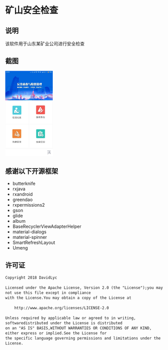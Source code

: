 # 矿山安全检查

## 说明
该软件用于山东某矿业公司进行安全检查

## 截图
<img src="ui.jpg" width="30%"/>

## 感谢以下开源框架

* butterknife
* rxjava
* rxandroid
* greendao
* rxpermissions2
* gson
* glide
* album
* BaseRecyclerViewAdapterHelper
* material-dialogs
* material-spinner
* SmartRefreshLayout
* Umeng

## 许可证
    Copyright 2018 DavidLyc
    
    Licensed under the Apache License, Version 2.0 (the "License");you may not use this file except in compliance
    with the License.You may obtain a copy of the License at
    
        http://www.apache.org/licenses/LICENSE-2.0
        
    Unless required by applicable law or agreed to in writing, softwaredistributed under the License is distributed
    on an "AS IS" BASIS,WITHOUT WARRANTIES OR CONDITIONS OF ANY KIND, either express or implied.See the License for 
    the specific language governing permissions and limitations under the License.

